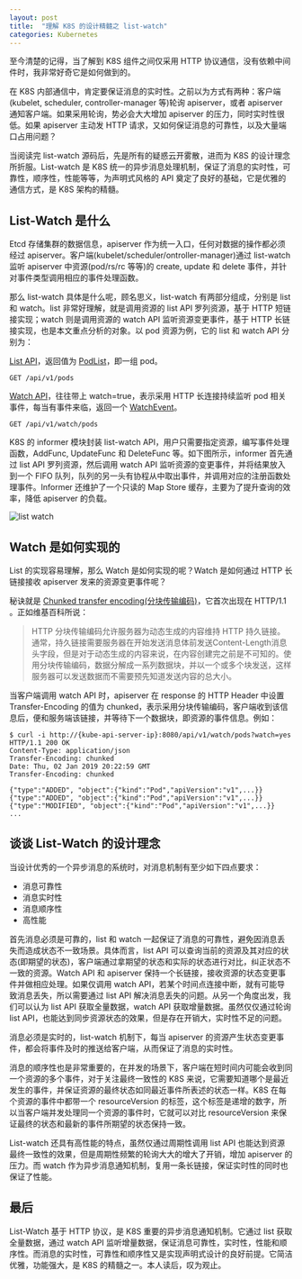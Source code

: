 ```yaml
---
layout: post
title:  "理解 K8S 的设计精髓之 list-watch"
categories: Kubernetes
---
```



至今清楚的记得，当了解到 K8S 组件之间仅采用 HTTP 协议通信，没有依赖中间件时，我非常好奇它是如何做到的。

在 K8S 内部通信中，肯定要保证消息的实时性。之前以为方式有两种：客户端(kubelet, scheduler, controller-manager 等)轮询 apiserver，或者 apiserver 通知客户端。如果采用轮询，势必会大大增加 apiserver 的压力，同时实时性很低。如果 apiserver 主动发 HTTP 请求，又如何保证消息的可靠性，以及大量端口占用问题？

当阅读完 list-watch 源码后，先是所有的疑惑云开雾散，进而为 K8S 的设计理念所折服。List-watch 是 K8S 统一的异步消息处理机制，保证了消息的实时性，可靠性，顺序性，性能等等，为声明式风格的 API 奠定了良好的基础，它是优雅的通信方式，是 K8S 架构的精髓。

##  List-Watch 是什么

Etcd 存储集群的数据信息，apiserver 作为统一入口，任何对数据的操作都必须经过 apiserver。客户端(kubelet/scheduler/ontroller-manager)通过 list-watch 监听 apiserver 中资源(pod/rs/rc 等等)的 create, update 和 delete 事件，并针对事件类型调用相应的事件处理函数。

那么 list-watch 具体是什么呢，顾名思义，list-watch 有两部分组成，分别是 list 和 watch。list 非常好理解，就是调用资源的 list API 罗列资源，基于 HTTP 短链接实现；watch 则是调用资源的 watch API 监听资源变更事件，基于 HTTP 长链接实现，也是本文重点分析的对象。以 pod 资源为例，它的 list 和 watch API 分别为：

[List API](https://v1-10.docs.kubernetes.io/docs/reference/generated/kubernetes-api/v1.10/#list-all-namespaces-63)，返回值为 [PodList](https://v1-10.docs.kubernetes.io/docs/reference/generated/kubernetes-api/v1.10/#podlist-v1-core)，即一组 pod。

```
GET /api/v1/pods
```

[Watch API](https://v1-10.docs.kubernetes.io/docs/reference/generated/kubernetes-api/v1.10/#watch-list-all-namespaces-66)，往往带上 watch=true，表示采用 HTTP 长连接持续监听 pod 相关事件，每当有事件来临，返回一个 [WatchEvent](https://v1-10.docs.kubernetes.io/docs/reference/generated/kubernetes-api/v1.10/#watchevent-v1-meta)。

```
GET /api/v1/watch/pods
```

K8S 的 informer 模块封装 list-watch API，用户只需要指定资源，编写事件处理函数，AddFunc, UpdateFunc 和 DeleteFunc 等。如下图所示，informer 首先通过 list API 罗列资源，然后调用 watch API 监听资源的变更事件，并将结果放入到一个 FIFO 队列，队列的另一头有协程从中取出事件，并调用对应的注册函数处理事件。Informer 还维护了一个只读的 Map Store 缓存，主要为了提升查询的效率，降低 apiserver 的负载。

![list watch](http://wsfdl.oss-cn-qingdao.aliyuncs.com/listwatch.png)

## Watch 是如何实现的

List 的实现容易理解，那么 Watch 是如何实现的呢？Watch 是如何通过 HTTP 长链接接收 apiserver 发来的资源变更事件呢？

秘诀就是 [Chunked transfer encoding(分块传输编码)](https://zh.wikipedia.org/zh-hans/%E5%88%86%E5%9D%97%E4%BC%A0%E8%BE%93%E7%BC%96%E7%A0%81)，它首次出现在 HTTP/1.1 。正如维基百科所说：

> HTTP 分块传输编码允许服务器为动态生成的内容维持 HTTP 持久链接。通常，持久链接需要服务器在开始发送消息体前发送Content-Length消息头字段，但是对于动态生成的内容来说，在内容创建完之前是不可知的。使用分块传输编码，数据分解成一系列数据块，并以一个或多个块发送，这样服务器可以发送数据而不需要预先知道发送内容的总大小。

当客户端调用 watch API 时，apiserver 在 response 的 HTTP Header 中设置 Transfer-Encoding 的值为 chunked，表示采用分块传输编码，客户端收到该信息后，便和服务端该链接，并等待下一个数据块，即资源的事件信息。例如：

```
$ curl -i http://{kube-api-server-ip}:8080/api/v1/watch/pods?watch=yes
HTTP/1.1 200 OK
Content-Type: application/json
Transfer-Encoding: chunked
Date: Thu, 02 Jan 2019 20:22:59 GMT
Transfer-Encoding: chunked

{"type":"ADDED", "object":{"kind":"Pod","apiVersion":"v1",...}}
{"type":"ADDED", "object":{"kind":"Pod","apiVersion":"v1",...}}
{"type":"MODIFIED", "object":{"kind":"Pod","apiVersion":"v1",...}}
...
```

## 谈谈 List-Watch 的设计理念

当设计优秀的一个异步消息的系统时，对消息机制有至少如下四点要求：

- 消息可靠性
- 消息实时性
- 消息顺序性
- 高性能

首先消息必须是可靠的，list 和 watch 一起保证了消息的可靠性，避免因消息丢失而造成状态不一致场景。具体而言，list API 可以查询当前的资源及其对应的状态(即期望的状态)，客户端通过拿期望的状态和实际的状态进行对比，纠正状态不一致的资源。Watch API 和 apiserver 保持一个长链接，接收资源的状态变更事件并做相应处理。如果仅调用 watch API，若某个时间点连接中断，就有可能导致消息丢失，所以需要通过 list API 解决消息丢失的问题。从另一个角度出发，我们可以认为 list API 获取全量数据，watch API 获取增量数据。虽然仅仅通过轮询 list API，也能达到同步资源状态的效果，但是存在开销大，实时性不足的问题。

消息必须是实时的，list-watch 机制下，每当 apiserver 的资源产生状态变更事件，都会将事件及时的推送给客户端，从而保证了消息的实时性。

消息的顺序性也是非常重要的，在并发的场景下，客户端在短时间内可能会收到同一个资源的多个事件，对于关注最终一致性的 K8S 来说，它需要知道哪个是最近发生的事件，并保证资源的最终状态如同最近事件所表述的状态一样。K8S 在每个资源的事件中都带一个 resourceVersion 的标签，这个标签是递增的数字，所以当客户端并发处理同一个资源的事件时，它就可以对比 resourceVersion 来保证最终的状态和最新的事件所期望的状态保持一致。

List-watch 还具有高性能的特点，虽然仅通过周期性调用 list API 也能达到资源最终一致性的效果，但是周期性频繁的轮询大大的增大了开销，增加 apiserver 的压力。而 watch 作为异步消息通知机制，复用一条长链接，保证实时性的同时也保证了性能。

## 最后

List-Watch 基于 HTTP 协议，是 K8S 重要的异步消息通知机制。它通过 list 获取全量数据，通过 watch API 监听增量数据，保证消息可靠性，实时性，性能和顺序性。而消息的实时性，可靠性和顺序性又是实现声明式设计的良好前提。它简洁优雅，功能强大，是 K8S 的精髓之一。本人读后，叹为观止。